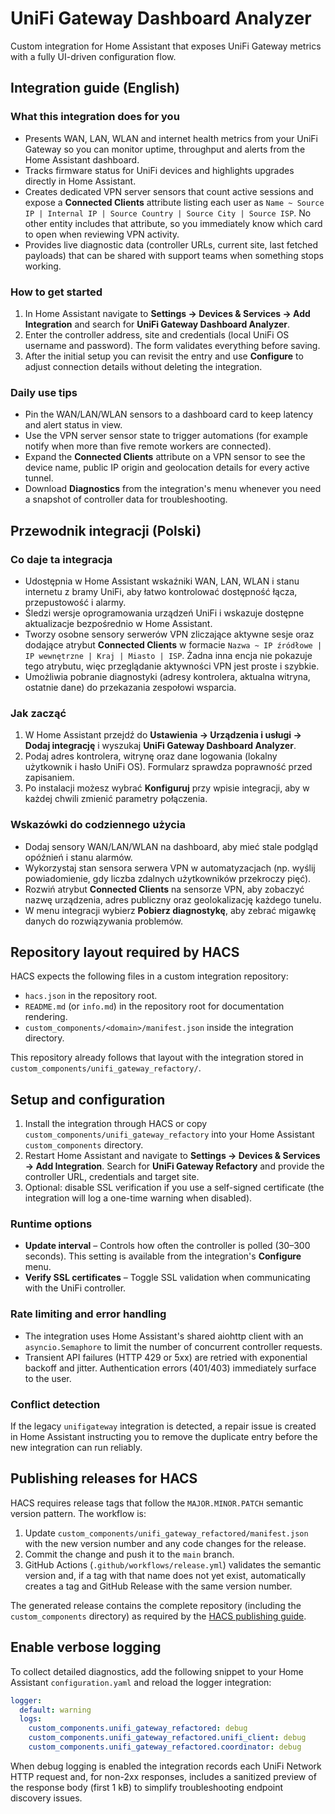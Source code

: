 
# UniFi Gateway Dashboard Analyzer

Custom integration for Home Assistant that exposes UniFi Gateway metrics with a
fully UI-driven configuration flow.

## Integration guide (English)

### What this integration does for you

- Presents WAN, LAN, WLAN and internet health metrics from your UniFi Gateway so
  you can monitor uptime, throughput and alerts from the Home Assistant
  dashboard.
- Tracks firmware status for UniFi devices and highlights upgrades directly in
  Home Assistant.
- Creates dedicated VPN server sensors that count active sessions and expose a
  **Connected Clients** attribute listing each user as
  `Name ~ Source IP | Internal IP | Source Country | Source City | Source ISP`.
  No other entity includes that attribute, so you immediately know which card
  to open when reviewing VPN activity.
- Provides live diagnostic data (controller URLs, current site, last fetched
  payloads) that can be shared with support teams when something stops working.

### How to get started

1. In Home Assistant navigate to **Settings → Devices & Services → Add
   Integration** and search for **UniFi Gateway Dashboard Analyzer**.
2. Enter the controller address, site and credentials (local UniFi OS username
   and password). The form validates everything before saving.
3. After the initial setup you can revisit the entry and use **Configure** to
   adjust connection details without deleting the integration.

### Daily use tips

- Pin the WAN/LAN/WLAN sensors to a dashboard card to keep latency and alert
  status in view.
- Use the VPN server sensor state to trigger automations (for example notify
  when more than five remote workers are connected).
- Expand the **Connected Clients** attribute on a VPN sensor to see the device
  name, public IP origin and geolocation details for every active tunnel.
- Download **Diagnostics** from the integration's menu whenever you need a
  snapshot of controller data for troubleshooting.

## Przewodnik integracji (Polski)

### Co daje ta integracja

- Udostępnia w Home Assistant wskaźniki WAN, LAN, WLAN i stanu internetu z
  bramy UniFi, aby łatwo kontrolować dostępność łącza, przepustowość i alarmy.
- Śledzi wersje oprogramowania urządzeń UniFi i wskazuje dostępne aktualizacje
  bezpośrednio w Home Assistant.
- Tworzy osobne sensory serwerów VPN zliczające aktywne sesje oraz dodające
  atrybut **Connected Clients** w formacie
  `Nazwa ~ IP źródłowe | IP wewnętrzne | Kraj | Miasto | ISP`. Żadna inna encja
  nie pokazuje tego atrybutu, więc przeglądanie aktywności VPN jest proste i
  szybkie.
- Umożliwia pobranie diagnostyki (adresy kontrolera, aktualna witryna, ostatnie
  dane) do przekazania zespołowi wsparcia.

### Jak zacząć

1. W Home Assistant przejdź do **Ustawienia → Urządzenia i usługi → Dodaj
   integrację** i wyszukaj **UniFi Gateway Dashboard Analyzer**.
2. Podaj adres kontrolera, witrynę oraz dane logowania (lokalny użytkownik i
   hasło UniFi OS). Formularz sprawdza poprawność przed zapisaniem.
3. Po instalacji możesz wybrać **Konfiguruj** przy wpisie integracji, aby w
   każdej chwili zmienić parametry połączenia.

### Wskazówki do codziennego użycia

- Dodaj sensory WAN/LAN/WLAN na dashboard, aby mieć stale podgląd opóźnień i
  stanu alarmów.
- Wykorzystaj stan sensora serwera VPN w automatyzacjach (np. wyślij powiadomienie,
  gdy liczba zdalnych użytkowników przekroczy pięć).
- Rozwiń atrybut **Connected Clients** na sensorze VPN, aby zobaczyć nazwę
  urządzenia, adres publiczny oraz geolokalizację każdego tunelu.
- W menu integracji wybierz **Pobierz diagnostykę**, aby zebrać migawkę danych do
  rozwiązywania problemów.

## Repository layout required by HACS

HACS expects the following files in a custom integration repository:

- `hacs.json` in the repository root.
- `README.md` (or `info.md`) in the repository root for documentation rendering.
- `custom_components/<domain>/manifest.json` inside the integration directory.

This repository already follows that layout with the integration stored in
`custom_components/unifi_gateway_refactory/`.

## Setup and configuration

1. Install the integration through HACS or copy `custom_components/unifi_gateway_refactory`
   into your Home Assistant `custom_components` directory.
2. Restart Home Assistant and navigate to **Settings → Devices & Services → Add
   Integration**. Search for **UniFi Gateway Refactory** and provide the controller
   URL, credentials and target site.
3. Optional: disable SSL verification if you use a self-signed certificate (the
   integration will log a one-time warning when disabled).

### Runtime options

- **Update interval** – Controls how often the controller is polled (30–300
  seconds). This setting is available from the integration's **Configure** menu.
- **Verify SSL certificates** – Toggle SSL validation when communicating with
  the UniFi controller.

### Rate limiting and error handling

- The integration uses Home Assistant's shared aiohttp client with an
  `asyncio.Semaphore` to limit the number of concurrent controller requests.
- Transient API failures (HTTP 429 or 5xx) are retried with exponential backoff
  and jitter. Authentication errors (401/403) immediately surface to the user.

### Conflict detection

If the legacy `unifigateway` integration is detected, a repair issue is created
in Home Assistant instructing you to remove the duplicate entry before the new
integration can run reliably.

## Publishing releases for HACS

HACS requires release tags that follow the `MAJOR.MINOR.PATCH` semantic version
pattern. The workflow is:

1. Update `custom_components/unifi_gateway_refactored/manifest.json` with the new
   version number and any code changes for the release.
2. Commit the change and push it to the `main` branch.
3. GitHub Actions (`.github/workflows/release.yml`) validates the semantic version
   and, if a tag with that name does not yet exist, automatically creates a tag
   and GitHub Release with the same version number.

The generated release contains the complete repository (including the
`custom_components` directory) as required by the
[HACS publishing guide](https://hacs.xyz/docs/publish/).

## Enable verbose logging

To collect detailed diagnostics, add the following snippet to your Home Assistant
`configuration.yaml` and reload the logger integration:

```yaml
logger:
  default: warning
  logs:
    custom_components.unifi_gateway_refactored: debug
    custom_components.unifi_gateway_refactored.unifi_client: debug
    custom_components.unifi_gateway_refactored.coordinator: debug
```

When debug logging is enabled the integration records each UniFi Network HTTP request
and, for non-2xx responses, includes a sanitized preview of the response body (first 1 kB)
to simplify troubleshooting endpoint discovery issues.

